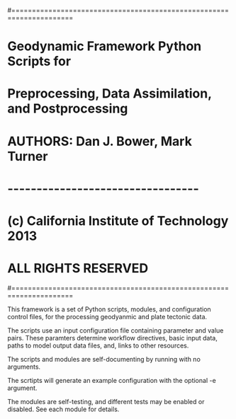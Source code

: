 #=====================================================================
#                 Geodynamic Framework Python Scripts for 
#         Preprocessing, Data Assimilation, and Postprocessing
#
#                 AUTHORS: Dan J. Bower, Mark Turner
#
#                  ---------------------------------
#             (c) California Institute of Technology 2013
#                        ALL RIGHTS RESERVED
#=====================================================================

This framework is a set of Python scripts, modules, and configuration control files, 
for the processing geodyanmic and plate tectonic data.

The scripts use an input configuration file containing parameter and value pairs.
These paramters determine workflow directives, basic input data,
paths to model output data files, and, links to other resources.

The scripts and modules are self-documenting by running with no arguments.

The scrtipts will generate an example configuration with the optional -e argument.

The modules are self-testing, and different tests may be enabled or disabled.
See each module for details.



